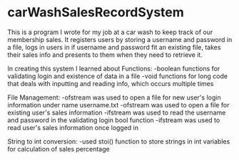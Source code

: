 # carWashSalesRecordSystem
 This is a program I wrote for my job at a car wash to keep track of our membership sales. It registers users by storing a username and password in a file, logs in users in if username and password fit an existing file, takes their sales info and presents to them when they need to retrieve it.

In creating this system I learned about 
Functions:
-boolean functions for validating login and existence of data in a file
-void functions for long code that deals with inputting and reading info, which occurs multiple times

File Management:
-ofstream was used to open a file for new user's login information under name username.txt
-ofstream was used to open a file for existing user's sales information
-ifstream was used to read the username and password in the validating login bool function
-ifstream was used to read user's sales information once logged in

String to int conversion:
-used stoi() function to store strings in int variables for calculation of sales percentage
